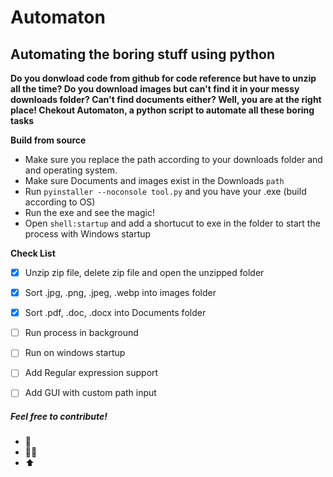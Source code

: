 # Automaton

## Automating the boring stuff using python 


 **Do you donwload  code from github for code reference but have to unzip all the time? Do you download images but can't find it in your messy downloads folder? Can't find documents either? Well, you are at the right place! Chekout Automaton, a python script to automate all these boring tasks** 


 **Build from source**

 * Make sure you replace the path according to your downloads folder and  and operating system.
 * Make sure Documents and images exist in the Downloads `path`
 * Run `pyinstaller --noconsole tool.py` and you have your .exe     (build according to OS)
 * Run the exe and see the magic!
 * Open `shell:startup` and add a shortucut to exe in the folder to start the process with Windows startup



 **Check List**

- [x] Unzip zip file, delete zip file and open the unzipped folder
- [x] Sort .jpg, .png, .jpeg, .webp into images folder 
- [x] Sort .pdf, .doc, .docx into Documents folder
- [ ] Run process in background
- [ ] Run on windows startup 
- [ ] Add Regular expression support
- [ ] Add GUI with custom path input 
  

##### Feel free to contribute! 
* 🍴 
* 👩‍💻
* ⬆  

